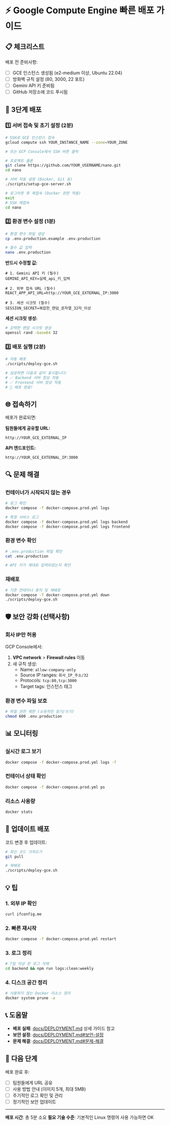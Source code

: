 # ⚡ Google Compute Engine 빠른 배포 가이드


## 📋 체크리스트

배포 전 준비사항:
- [ ] GCE 인스턴스 생성됨 (e2-medium 이상, Ubuntu 22.04)
- [ ] 방화벽 규칙 설정 (80, 3000, 22 포트)
- [ ] Gemini API 키 준비됨
- [ ] GitHub 저장소에 코드 푸시됨

## 🚀 3단계 배포

### 1️⃣ 서버 접속 및 초기 설정 (2분)

```bash
# SSH로 GCE 인스턴스 접속
gcloud compute ssh YOUR_INSTANCE_NAME --zone=YOUR_ZONE

# 또는 GCP Console에서 SSH 버튼 클릭

# 프로젝트 클론
git clone https://github.com/YOUR_USERNAME/nano.git
cd nano

# 서버 자동 설정 (Docker, Git 등)
./scripts/setup-gce-server.sh

# 로그아웃 후 재접속 (Docker 권한 적용)
exit
# SSH 재접속
cd nano
```

### 2️⃣ 환경 변수 설정 (1분)

```bash
# 환경 변수 파일 생성
cp .env.production.example .env.production

# 필수 값 입력
nano .env.production
```

**반드시 수정할 값:**
```env
# 1. Gemini API 키 (필수)
GEMINI_API_KEY=실제_api_키_입력

# 2. 외부 접속 URL (필수)
REACT_APP_API_URL=http://YOUR_GCE_EXTERNAL_IP:3000

# 3. 세션 시크릿 (필수)
SESSION_SECRET=복잡한_랜덤_문자열_32자_이상
```

**세션 시크릿 생성:**
```bash
# 강력한 랜덤 시크릿 생성
openssl rand -base64 32
```

### 3️⃣ 배포 실행 (2분)

```bash
# 자동 배포
./scripts/deploy-gce.sh

# 성공하면 다음과 같이 표시됩니다:
# ✅ Backend 서버 정상 작동
# ✅ Frontend 서버 정상 작동
# 🎉 배포 완료!
```

## 🌐 접속하기

배포가 완료되면:

**팀원들에게 공유할 URL:**
```
http://YOUR_GCE_EXTERNAL_IP
```

**API 엔드포인트:**
```
http://YOUR_GCE_EXTERNAL_IP:3000
```

## 🔍 문제 해결

### 컨테이너가 시작되지 않는 경우

```bash
# 로그 확인
docker compose -f docker-compose.prod.yml logs

# 특정 서비스 로그
docker compose -f docker-compose.prod.yml logs backend
docker compose -f docker-compose.prod.yml logs frontend
```

### 환경 변수 확인

```bash
# .env.production 파일 확인
cat .env.production

# API 키가 제대로 입력되었는지 확인
```

### 재배포

```bash
# 기존 컨테이너 중지 및 재배포
docker compose -f docker-compose.prod.yml down
./scripts/deploy-gce.sh
```

## 🛡️ 보안 강화 (선택사항)

### 회사 IP만 허용

GCP Console에서:
1. **VPC network** > **Firewall rules** 이동
2. 새 규칙 생성:
   - Name: `allow-company-only`
   - Source IP ranges: `회사_IP_주소/32`
   - Protocols: `tcp:80,tcp:3000`
   - Target tags: 인스턴스 태그

### 환경 변수 파일 보호

```bash
# 파일 권한 제한 (소유자만 읽기/쓰기)
chmod 600 .env.production
```

## 📊 모니터링

### 실시간 로그 보기

```bash
docker compose -f docker-compose.prod.yml logs -f
```

### 컨테이너 상태 확인

```bash
docker compose -f docker-compose.prod.yml ps
```

### 리소스 사용량

```bash
docker stats
```

## 🔄 업데이트 배포

코드 변경 후 업데이트:

```bash
# 최신 코드 가져오기
git pull

# 재배포
./scripts/deploy-gce.sh
```

## 💡 팁

### 1. 외부 IP 확인
```bash
curl ifconfig.me
```

### 2. 빠른 재시작
```bash
docker compose -f docker-compose.prod.yml restart
```

### 3. 로그 정리
```bash
# 7일 이상 된 로그 삭제
cd backend && npm run logs:clean:weekly
```

### 4. 디스크 공간 정리
```bash
# 사용하지 않는 Docker 리소스 정리
docker system prune -a
```

## 📞 도움말

- **배포 실패**: [docs/DEPLOYMENT.md](DEPLOYMENT.md) 상세 가이드 참고
- **보안 설정**: [docs/DEPLOYMENT.md#보안-설정](DEPLOYMENT.md#보안-설정)
- **문제 해결**: [docs/DEPLOYMENT.md#문제-해결](DEPLOYMENT.md#문제-해결)

## 📝 다음 단계

배포 완료 후:
- [ ] 팀원들에게 URL 공유
- [ ] 사용 방법 안내 (이미지 5개, 최대 5MB)
- [ ] 주기적인 로그 확인 및 관리
- [ ] 정기적인 보안 업데이트

---

**배포 시간**: 총 5분 소요
**필요 기술 수준**: 기본적인 Linux 명령어 사용 가능하면 OK
